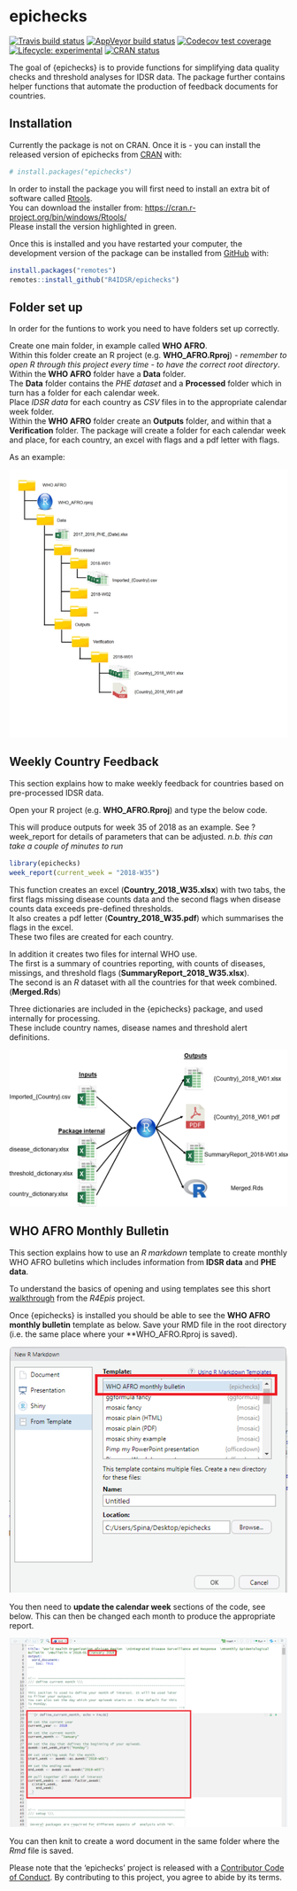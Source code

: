 
<!-- README.md is generated from README.Rmd. Please edit that file -->

# epichecks

<!-- badges: start -->

[![Travis build
status](https://travis-ci.org/R4IDSR/epichecks.svg?branch=master)](https://travis-ci.org/R4IDSR/epichecks)
[![AppVeyor build
status](https://ci.appveyor.com/api/projects/status/github/R4IDSR/epichecks?branch=master&svg=true)](https://ci.appveyor.com/project/R4IDSR/epichecks)
[![Codecov test
coverage](https://codecov.io/gh/R4IDSR/epichecks/branch/master/graph/badge.svg)](https://codecov.io/gh/R4IDSR/epichecks?branch=master)
[![Lifecycle:
experimental](https://img.shields.io/badge/lifecycle-experimental-orange.svg)](https://www.tidyverse.org/lifecycle/#experimental)
[![CRAN
status](https://www.r-pkg.org/badges/version/epichecks)](https://CRAN.R-project.org/package=epichecks)
<!-- badges: end -->

The goal of {epichecks} is to provide functions for simplifying data
quality checks and threshold analyses for IDSR data. The package further
contains helper functions that automate the production of feedback
documents for countries.

## Installation

Currently the package is not on CRAN. Once it is - you can install the
released version of epichecks from [CRAN](https://CRAN.R-project.org)
with:

``` r
# install.packages("epichecks")
```

In order to install the package you will first need to install an extra
bit of software called
[Rtools](https://cran.r-project.org/bin/windows/Rtools/).  
You can download the installer from:
<https://cran.r-project.org/bin/windows/Rtools/>  
Please install the version highlighted in green.

Once this is installed and you have restarted your computer, the
development version of the package can be installed from
[GitHub](https://github.com/) with:

``` r
install.packages("remotes")
remotes::install_github("R4IDSR/epichecks")
```

## Folder set up

In order for the funtions to work you need to have folders set up
correctly.

Create one main folder, in example called **WHO AFRO**.  
Within this folder create an R project (e.g. **WHO\_AFRO.Rproj**) -
*remember to open R through this project every time - to have the
correct root directory*.  
Within the **WHO AFRO** folder have a **Data** folder.  
The **Data** folder contains the *PHE dataset* and a **Processed**
folder which in turn has a folder for each calendar week.  
Place *IDSR data* for each country as *CSV* files in to the appropriate
calendar week folder.  
Within the **WHO AFRO** folder create an **Outputs** folder, and within
that a **Verification** folder. The package will create a folder for
each calendar week and place, for each country, an excel with flags and
a pdf letter with flags.

As an example:

<img src="man/figures/folder_layout.png"/>

## Weekly Country Feedback

This section explains how to make weekly feedback for countries based on
pre-processed IDSR data.

Open your R project (e.g. **WHO\_AFRO.Rproj**) and type the below code.

This will produce outputs for week 35 of 2018 as an example. See
?week\_report for details of parameters that can be adjusted. *n.b. this
can take a couple of minutes to run*

``` r
library(epichecks)
week_report(current_week = "2018-W35")
```

This function creates an excel (**Country\_2018\_W35.xlsx**) with two
tabs, the first flags missing disease counts data and the second flags
when disease counts data exceeds pre-defined thresholds.  
It also creates a pdf letter (**Country\_2018\_W35.pdf**) which
summarises the flags in the excel.  
These two files are created for each country.

In addition it creates two files for internal WHO use.  
The first is a summary of countries reporting, with counts of diseases,
missings, and threshold flags (**SummaryReport\_2018\_W35.xlsx**).  
The second is an *R* dataset with all the countries for that week
combined. (**Merged.Rds**)

Three dictionaries are included in the {epichecks} package, and used
internally for processing.  
These include country names, disease names and threshold alert
definitions.

<img src="man/figures/weekly_flow.png"/>

## WHO AFRO Monthly Bulletin

This section explains how to use an *R markdown* template to create
monthly WHO AFRO bulletins which includes information from **IDSR data**
and **PHE data**.

To understand the basics of opening and using templates see this short
[walkthrough](https://r4epis.netlify.com/outbreaks/#getting-started)
from the *R4Epis* project.

Once {epichecks} is installed you should be able to see the **WHO AFRO
monthly bulletin** template as below. Save your RMD file in the root
directory (i.e. the same place where your \*\*WHO\_AFRO.Rproj is saved).

<img src="man/figures/template.png"/>

You then need to **update the calendar week** sections of the code, see
below. This can then be changed each month to produce the appropriate
report.

<img src="man/figures/code_updates.png"/>

You can then knit to create a word document in the same folder where the
*Rmd* file is saved.

Please note that the ‘epichecks’ project is released with a [Contributor
Code of Conduct](.github/CODE_OF_CONDUCT.md). By contributing to this
project, you agree to abide by its terms.
